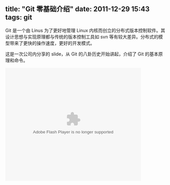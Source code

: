 title: "Git 零基础介绍"
date: 2011-12-29 15:43
tags: git
---

Git 是一个由 Linus 为了更好地管理 Linux 内核而创立的分布式版本控制软件。其设计思想与实现原理都与传统的版本控制工具如 svn 等有较大差异。分布式的模型带来了更快的操作速度，更好的开发模式。

这是一次公司内分享的 slide，从 Git 的八卦历史开始讲起，介绍了 Git 的基本原理和命令。

<div id="__ss_11729683"><object id="__sse11729683" width="425" height="355"><param name="movie" value="http://static.slidesharecdn.com/swf/ssplayer2.swf?doc=git-120224013548-phpapp01&stripped_title=git-11729683&userName=perfectworks" /><param name="allowFullScreen" value="true"/><param name="allowScriptAccess" value="always"/><param name="wmode" value="transparent"/><embed name="__sse11729683" src="http://static.slidesharecdn.com/swf/ssplayer2.swf?doc=git-120224013548-phpapp01&stripped_title=git-11729683&userName=perfectworks" type="application/x-shockwave-flash" allowscriptaccess="always" allowfullscreen="true" wmode="transparent" width="425" height="355"></embed></object></div>
